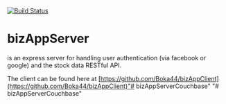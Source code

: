 [![Build Status](https://travis-ci.org/Boka44/bizAppServer.svg?branch=master)](https://travis-ci.org/Boka44/bizAppServer)

# bizAppServer 
is an express server for handling user authentication (via facebook or google) and the stock data RESTful API.

The client can be found here at [https://github.com/Boka44/bizAppClient](https://github.com/Boka44/bizAppClient)"# bizAppServerCouchbase" 
"# bizAppServerCouchbase" 
